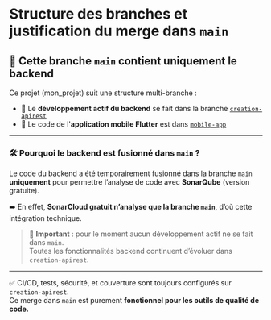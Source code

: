 # Structure des branches et justification du merge dans `main`

## 🎯 Cette branche `main` contient uniquement le backend

Ce projet (mon_projet) suit une structure multi-branche :

- 🧪 Le **développement actif du backend** se fait dans la branche [`creation-apirest`](https://github.com/andorafa/mon_projet/tree/creation-apirest)
- 📱 Le code de l'**application mobile Flutter** est dans [`mobile-app`](https://github.com/andorafa/mon_projet/tree/mobile-app)

---

### 🛠️ Pourquoi le backend est fusionné dans `main` ?

Le code du backend a été temporairement fusionné dans la branche `main` **uniquement** pour permettre l’analyse de code avec **SonarQube** (version gratuite).

➡️ En effet, **SonarCloud gratuit n’analyse que la branche `main`**, d’où cette intégration technique.

> 🚨 **Important** : pour le moment aucun développement actif ne se fait dans `main`.  
> Toutes les fonctionnalités backend continuent d’évoluer dans `creation-apirest`.

---

✅ CI/CD, tests, sécurité, et couverture sont toujours configurés sur `creation-apirest`.  
Ce merge dans `main` est purement **fonctionnel pour les outils de qualité de code.**

